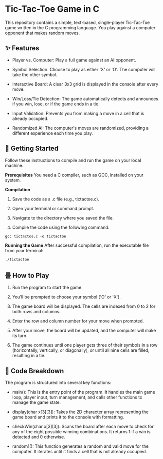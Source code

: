 # **Tic-Tac-Toe Game in C**
This repository contains a simple, text-based, single-player Tic-Tac-Toe game written in the C programming language. You play against a computer opponent that makes random moves.

## **✨ Features**
- Player vs. Computer: Play a full game against an AI opponent.

- Symbol Selection: Choose to play as either 'X' or 'O'. The computer will take the other symbol.

- Interactive Board: A clear 3x3 grid is displayed in the console after every move.

- Win/Loss/Tie Detection: The game automatically detects and announces if you win, lose, or if the game ends in a tie.

- Input Validation: Prevents you from making a move in a cell that is already occupied.

- Randomized AI: The computer's moves are randomized, providing a different experience each time you play.

## **🚀 Getting Started**
Follow these instructions to compile and run the game on your local machine.

**Prerequisites**
You need a C compiler, such as GCC, installed on your system.

**Compilation**
1. Save the code as a .c file (e.g., tictactoe.c).

2. Open your terminal or command prompt.

3. Navigate to the directory where you saved the file.

4. Compile the code using the following command:


```gcc tictactoe.c -o tictactoe```

**Running the Game**
After successful compilation, run the executable file from your terminal:


```./tictactoe```

## **룰 How to Play**
1. Run the program to start the game.

2. You'll be prompted to choose your symbol ('O' or 'X').

3. The game board will be displayed. The cells are indexed from 0 to 2 for both rows and columns.

4. Enter the row and column number for your move when prompted.

5. After your move, the board will be updated, and the computer will make its turn.

6. The game continues until one player gets three of their symbols in a row (horizontally, vertically, or diagonally), or until all nine cells are filled, resulting in a tie.

## **🔬 Code Breakdown**
The program is structured into several key functions:

- main(): This is the entry point of the program. It handles the main game loop, player input, turn management, and calls other functions to manage the game state.

- display(char x[3][3]): Takes the 2D character array representing the game board and prints it to the console with formatting.

- checkWin(char x[3][3]): Scans the board after each move to check for any of the eight possible winning combinations. It returns 1 if a win is detected and 0 otherwise.

- random1(): This function generates a random and valid move for the computer. It iterates until it finds a cell that is not already occupied.
